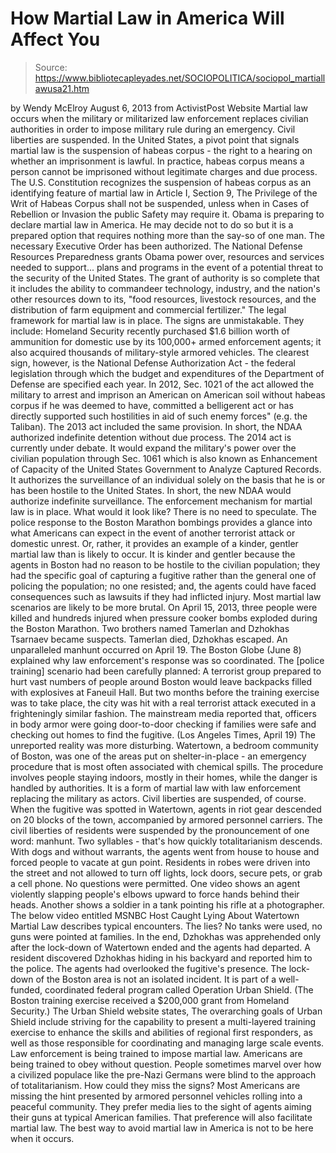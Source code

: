 # How Martial Law in America Will Affect You

> Source: https://www.bibliotecapleyades.net/SOCIOPOLITICA/sociopol_martiallawusa21.htm

by Wendy McElroy
August 6, 2013
from
ActivistPost Website
Martial law occurs when the military or
militarized law enforcement replaces civilian authorities in order to impose
military rule during an emergency. Civil liberties are suspended.
In the
United States, a pivot point that signals martial law is the suspension of
habeas corpus - the right to a hearing on whether an imprisonment is lawful.
In practice, habeas corpus means a person cannot be imprisoned without
legitimate charges and due process.
The U.S. Constitution recognizes the
suspension of habeas corpus as an identifying feature of martial law in
Article I, Section 9,
The Privilege of the Writ of Habeas Corpus shall not
be suspended, unless when in Cases of Rebellion or Invasion the public
Safety may require it.
Obama is preparing to declare martial law in America.
He may decide not to
do so but it is a prepared option that requires nothing more than the say-so
of one man. The necessary Executive Order has been authorized.
The National
Defense Resources Preparedness grants Obama power over,
resources and
services needed to support... plans and programs in the event of a
potential threat to the security of the United States.
The grant of
authority is so complete that it includes the ability to commandeer
technology, industry, and the nation's other resources
down to its,
"food resources, livestock resources, and the distribution of farm equipment
and commercial fertilizer."
The legal framework for martial law is in place.
The signs are unmistakable. They include: Homeland Security recently
purchased $1.6 billion worth of ammunition for domestic use by its 100,000+
armed enforcement agents; it also acquired thousands of military-style
armored vehicles.
The clearest sign, however, is the
National
Defense Authorization Act - the federal legislation through which the budget
and expenditures of the Department of Defense are specified each year.
In
2012, Sec. 1021 of the act allowed the military to arrest and imprison an
American on American soil without habeas corpus if he was deemed to have,
committed a belligerent act or has directly supported such hostilities in
aid of such enemy forces" (e.g. the Taliban).
The 2013 act included the same
provision.
In short,
the NDAA authorized indefinite detention without due
process. The 2014 act is currently under debate. It would expand the
military's power over the civilian population through Sec. 1061 which is
also known as Enhancement of Capacity of the United States Government to
Analyze Captured Records.
It authorizes the surveillance of an individual
solely on the basis that he is or has been hostile to the United States. In
short, the new NDAA would authorize indefinite surveillance.
The enforcement mechanism for martial law is in place. What would it look
like?
There is no need to speculate. The police response to the Boston Marathon
bombings provides a glance into what Americans can expect in the event of
another terrorist attack or domestic unrest.
Or, rather, it provides an
example of a kinder, gentler martial law than is likely to occur. It is
kinder and gentler because the agents in Boston had no reason to be hostile
to the civilian population; they had the specific goal of capturing a
fugitive rather than the general one of policing the population; no one
resisted; and, the agents could have faced consequences such as lawsuits if
they had inflicted injury.
Most martial law scenarios are likely to be more
brutal.
On April 15, 2013, three people were killed and hundreds injured when
pressure cooker bombs exploded during the Boston Marathon. Two brothers
named Tamerlan and Dzhokhas Tsarnaev became suspects. Tamerlan died,
Dzhokhas escaped. An unparalleled manhunt occurred on April 19.
The Boston Globe (June 8) explained
why law enforcement's response was so
coordinated.
The [police training] scenario had been carefully planned:
A terrorist group prepared to hurt vast numbers of people around Boston
would leave backpacks filled with explosives at Faneuil Hall.
But two months
before the training exercise was to take place, the city was hit with a real
terrorist attack executed in a frighteningly similar fashion.
The mainstream media reported that,
officers in body armor were going
door-to-door checking if families were safe and checking out homes to find
the fugitive.
(Los Angeles Times, April 19)
The unreported reality was more
disturbing.
Watertown, a bedroom community of Boston, was one of the areas put on
shelter-in-place - an emergency procedure that is most often associated
with chemical spills. The procedure involves people staying indoors, mostly
in their homes, while the danger is handled by authorities.
It is a form of
martial law with law enforcement replacing the military as actors. Civil
liberties are suspended, of course.
When the fugitive was spotted in Watertown, agents in riot gear descended on
20 blocks of the town, accompanied by armored personnel carriers. The civil
liberties of residents were suspended by the pronouncement of one word:
manhunt.
Two syllables - that's how quickly totalitarianism descends.
With dogs and without warrants, the agents went from house to house and
forced people to vacate at gun point.
Residents in robes were driven into
the street and not allowed to turn off lights, lock doors, secure pets, or
grab a cell phone. No questions were permitted. One video shows an agent
violently slapping people's elbows upward to force hands behind their heads.
Another shows a soldier in a tank pointing his rifle at a photographer.
The
below video entitled MSNBC Host Caught Lying About Watertown Martial
Law describes typical encounters.
The lies? No tanks were used, no guns
were pointed at families.
In the end, Dzhokhas was apprehended only after the lock-down of Watertown
ended and the agents had departed.
A resident discovered Dzhokhas hiding in
his backyard and reported him to the police. The agents had overlooked the
fugitive's presence.
The lock-down of the Boston area is not an isolated incident. It is part of
a well-funded, coordinated federal program called Operation Urban Shield.
(The Boston training exercise received a $200,000 grant from Homeland
Security.)
The Urban Shield website states,
The overarching goals of Urban
Shield include striving for the capability to present a multi-layered
training exercise to enhance the skills and abilities of regional first
responders, as well as those responsible for coordinating and managing large
scale events.
Law enforcement is being
trained to impose martial law.
Americans are being
trained to obey without question.
People sometimes marvel over how a civilized populace like the pre-Nazi
Germans were blind to the approach of totalitarianism. How could they miss
the signs?
Most Americans are missing the hint presented by armored
personnel vehicles rolling into a peaceful community.
They prefer media lies
to the sight of agents aiming their guns at typical American families. That
preference will also facilitate martial law.
The best way to avoid martial law in America is
not to be
here when it occurs.
